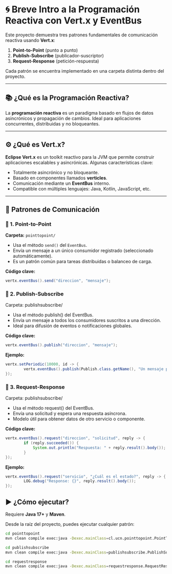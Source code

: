 # 🌀 Breve Intro a la Programación Reactiva con Vert.x y EventBus

Este proyecto demuestra tres patrones fundamentales de comunicación reactiva usando **Vert.x**:

1. **Point-to-Point** (punto a punto)
2. **Publish-Subscribe** (publicador-suscriptor)
3. **Request-Response** (petición-respuesta)

Cada patrón se encuentra implementado en una carpeta distinta dentro del proyecto.

---

## 📚 ¿Qué es la Programación Reactiva?

La **programación reactiva** es un paradigma basado en flujos de datos asincrónicos y propagación de cambios. Ideal para aplicaciones concurrentes, distribuidas y no bloqueantes.

---

## ⚙️ ¿Qué es Vert.x?

**Eclipse Vert.x** es un toolkit reactivo para la JVM que permite construir aplicaciones escalables y asincrónicas. Algunas características clave:

- Totalmente asincrónico y no bloqueante.
- Basado en componentes llamados **verticles**.
- Comunicación mediante un **EventBus** interno.
- Compatible con múltiples lenguajes: Java, Kotlin, JavaScript, etc.

---

## 🔄 Patrones de Comunicación

### 📍 1. Point-to-Point

**Carpeta:** `pointtopoint/`

- Usa el método `send()` del `EventBus`.
- Envía un mensaje a un único consumidor registrado (seleccionado automáticamente).
- Es un patrón común para tareas distribuidas o balanceo de carga.

**Código clave:**
```java
vertx.eventBus().send("direccion", "mensaje");
```

### 📍 2. Publish-Subscribe
Carpeta: publishsubscribe/

- Usa el método publish() del EventBus.
- Envía un mensaje a todos los consumidores suscritos a una dirección.
- Ideal para difusión de eventos o notificaciones globales.

**Código clave:**
```java
vertx.eventBus().publish("direccion", "mensaje");
```

**Ejemplo:**
```java
vertx.setPeriodic(10000, id -> {
        vertx.eventBus().publish(Publish.class.getName(), "Un mensaje para todos!");
});
```

### 📍 3. Request-Response
Carpeta: publishsubscribe/

- Usa el método request() del EventBus.
- Envía una solicitud y espera una respuesta asíncrona.
- Modelo útil para obtener datos de otro servicio o componente.

**Código clave:**
```java
vertx.eventBus().request("direccion", "solicitud", reply -> {
        if (reply.succeeded()) {
            System.out.println("Respuesta: " + reply.result().body());
        }
});
```

**Ejemplo:**
```java
vertx.eventBus().request("servicio", "¿Cuál es el estado?", reply -> {
        LOG.debug("Response: {}", reply.result().body());
});
```

## ▶️ ¿Cómo ejecutar?

Requiere **Java 17+** y **Maven**.

Desde la raíz del proyecto, puedes ejecutar cualquier patrón:

```bash
cd pointtopoint
mvn clean compile exec:java -Dexec.mainClass=cl.ucn.pointtopoint.PointToPoint

cd publishsubscribe
mvn clean compile exec:java -Dexec.mainClass=publishsubscribe.PublishSubscribe

cd requestresponse
mvn clean compile exec:java -Dexec.mainClass=requestresponse.RequestResponse
```